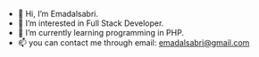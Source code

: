 - 👋 Hi, I’m  Emadalsabri.
- 👀 I’m interested in Full Stack Developer.
- 🌱 I’m currently learning programming in PHP. 
- 📫 you can contact me through email: emadalsabri@gmail.com

<!---
Emadalsabri/Emadalsabri is a ✨ special ✨ repository because its `README.md` (this file) appears on your GitHub profile.
You can click the Preview link to take a look at your changes.
--->
